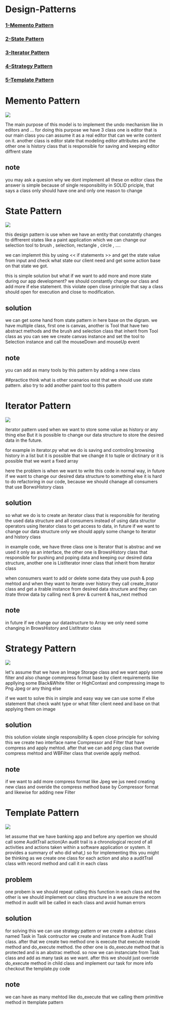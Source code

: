 # Design-Patterns

### <a href="#memento">1-Memento Pattern </a>

### <a href="#state">2-State Pattern </a>

### <a href="#iterator">3-Iterator Pattern </a>

### <a href="#strategy">4-Strategy Pattern </a>

### <a href="#template">5-Template Pattern </a>

# <a id="memento">Memento Pattern</a>

<img src="files/memnto.png">

The main purpose of this model is to implement the undo mechanism like in editors and ...
for doing this purpose we have 3 class one is editor that is our main class you can assume it as a real editor
that can we write content on it.
another class is editor state that modeling editor attributes and the other one is history class that is responsible for saving and keeping editor diffrent state

## note

you may ask a quesion why we dont implement all these on editor class the answer is simple because of single responsibility in SOLID priciple, that says a class only should have one and only one reason to change

# <a id="state">State Pattern</a>

<img src="files/state.png">

this design pattern is use when we have an entity that constatntly changes to diffrerent states like a paint application which we can change our selection tool to brush , selection, rectangle , circle , ....

we can implemnt this by using << if statements >> and get the state value from input and check what state our client need and get some action base on that state we got.

this is simple solution but what if we want to add more and more state during our app development?
we should constantly change our class and add more if else statement. this violate open close principle that say a class should open for execution and close to modification.

## solution

we can get some hand from state pattern in here base on the digram.
we have multiple class, first one is canvas, another is Tool that have two abstract methods and the brush and selection class that inherit from Tool class
as you can see we create canvas instance and set the tool to Selection instance and call the mouseDown and mouseUp event

## note

you can add as many tools by this pattern by adding a new class

##practice
think what is other scenarios exist that we should use state pattern.
also try to add another paint tool to this pattern

# <a id="iterator">Iterator Pattern</a>

<img src="files/iterator.png">

iterator pattern used when we want to store some value as history or any thing else But it is possible to change our data structure to store the desired data in the future.

for example in iterator.py what we do is saving and controling browsing history in a list but it is possible that we change it to tuple or dictinary or it is possible that we want a fixed array

here the problem is when we want to write this code in normal way, in future if we want to change our desired data structure to something else it is hard to do refactoring in our code, because we should chanage all consumers that use BorwsHistory class

## solution

so what we do is to create an iterator class that is responsible for iterating the used data structure and all consumers instead of using data structor operators using Iterator class to get access to data, in future if we want to change our data structure only we should apply some change to iterator and history class

in example code, we have three class one is Iterator that is abstrac and we used it only as an interface, the other one is BrowsHistory class that responsible for pushing and poping data and keeping our desired data structure, another one is ListIterator inner class that inherit from Iterator class

when consumers want to add or delete some data they use push & pop mehtod and when they want to iterate over history they call create_itrator class and get a itrable instance from desired data structure and they can itrate throw data by calling next & prev & current & has_next method

## note

in future if we change our datastructure to Array we only need some changing in BrowsHistory and ListItrator class

# <a id="strategy">Strategy Pattern</a>

<img src="files/strategy.png">

let's assume that we have an Image Storage class and we want apply some filter and also change commpress format base by client requirements like appllying some Black&White filter or HighContast and compressing image to Png Jpeg or any thing else 

if we want to solve this in simple and easy way we can use some if else statement that check waht type or what filter client need and base on that applying them on image 

## solution

this solution violate single responsibility & open close principle for solving this we create two interface name Compressor and Filter that have compress and apply mehtod. after that we can add png class that overide compress mehtod and WBFilter class that overide apply method. 

## note
if we want to add more compress format like Jpeg we jus need creating new class and overide the compress method base by Compressor format and likewise for adding new Filter

# <a id="template">Template Pattern</a>

<img src="files/template.png">

let assume that we have banking app and before any opertion we should call some AuditTrail action(An audit trail is a chronological record of all activities and actions taken within a software application or system. It provides a summary of who did what,) so for implementing this you might be thinking as we create one class for each action and also a auditTrail class with record method and call it in each class 

## problem
one probem is we should repeat calling this function in each class and the other is we should implement our class structure in a we assure the recorn method in audit will be called in each class and avoid human errors

## solution
for solving this we can use strategy pattern or we create a abstrac class named Task in Task contructor we create and instance from Audit Trail class. after that we create two method one is execute that execute recode method and do_execute method. the other one is do_execute method that is protected and is an abstrac method. so now we can instanciate from Task class and add as many task as we want. 
after this we should just override do_execute method in child class and implement our task for more info checkout the template.py code 

## note
we can have as many mehtod like do_execute that we calling them primitive method in ttemplate pattern 